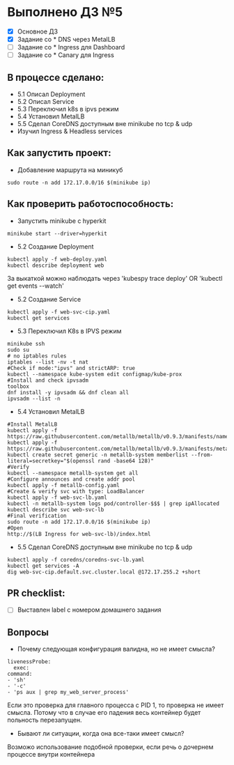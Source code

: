 # Выполнено ДЗ №5

 - [x] Основное ДЗ
 - [x] Задание со * DNS через MetalLB
 - [ ] Задание со * Ingress для Dashboard
 - [ ] Задание со * Canary для Ingress

## В процессе сделано:
 - 5.1 Описал Deployment
 - 5.2 Описал Service
 - 5.3 Переключил k8s в ipvs режим
 - 5.4 Установил MetalLB 
 - 5.5 Сделал CoreDNS доступным вне minikube по tcp & udp
 - Изучил Ingress & Headless services 

## Как запустить проект:
- Добавление маршрута на миникуб
```
sudo route -n add 172.17.0.0/16 $(minikube ip)
```


## Как проверить работоспособность:
- Запустить minikube c hyperkit
```
minikube start --driver=hyperkit
```
- 5.2 Создание Deployment
```
kubectl apply -f web-deploy.yaml
kubectl describe deployment web
```
За выкаткой можно наблюдать через 'kubespy trace deploy' OR 'kubectl get events --watch'

- 5.2 Создание Service
```
kubectl apply -f web-svc-cip.yaml
kubectl get services
```

- 5.3 Переключил K8s в IPVS режим

```
minikube ssh
sudo su
# no iptables rules
iptables --list -nv -t nat
#Check if mode:"ipvs" and strictARP: true
kubectl --namespace kube-system edit configmap/kube-prox
#Install and check ipvsadm
toolbox
dnf install -y ipvsadm && dnf clean all
ipvsadm --list -n
```
- 5.4 Установил MetalLB
```
#Install MetalLB
kubectl apply -f https://raw.githubusercontent.com/metallb/metallb/v0.9.3/manifests/namespace.yaml
kubectl apply -f https://raw.githubusercontent.com/metallb/metallb/v0.9.3/manifests/metallb.yaml
kubectl create secret generic -n metallb-system memberlist --from-literal=secretkey="$(openssl rand -base64 128)"
#Verify
kubectl --namespace metallb-system get all
#Configure announces and create addr pool
kubectl apply -f metallb-config.yaml
#Create & verify svc with type: LoadBalancer
kubectl apply -f web-svc-lb.yaml
kubectl -n metallb-system logs pod/controller-$$$ | grep ipAllocated
kubectl describe svc web-svc-lb
#Final verification
sudo route -n add 172.17.0.0/16 $(minikube ip)
#Open
http://$(LB Ingress for web-svc-lb)/index.html
```	
- 5.5 Сделал CoreDNS доступным вне minikube по tcp & udp
```
kubectl apply -f coredns/coredns-svc-lb.yaml
kubectl get services -A
dig web-svc-cip.default.svc.cluster.local @172.17.255.2 +short
``` 


## PR checklist:
 - [ ] Выставлен label с номером домашнего задания

## Вопросы

- Почему следующая конфигурация валидна, но не имеет смысла?

```
livenessProbe:
  exec:
command:
- 'sh'
- '-c'
- 'ps aux | grep my_web_server_process'
```

Если это проверка для главного процесса с PID 1, то проверка не имеет смысла. Потому что в случае его падения весь контейнер будет польность перезапущен.

- Бывают ли ситуации, когда она все-таки имеет смысл?

Возможо использование подобной проверки, если речь о дочернем процессе внутри контейнера
